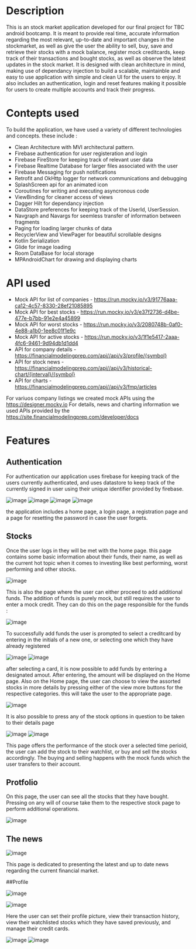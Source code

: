 # Description

This is an stock market application developed for our final project for TBC android bootcamp. It is meant to provide real time, accurate information regarding the most relevant, up-to-date and important changes in the stockmarket, as well as give the user 
the ability to sell, buy, save and retrieve their stocks with a mock balance, register mock creditcards, keep track of their transactions and bought stocks, as well as observe the latest updates in the stock market. It is designed with clean architecture in mind,
making use of dependancy injection to build a scalable, maintainble and easy to use application with simple and clean UI for the users to enjoy. It also includes an authentication, login and reset features making it possible for users to create multiple accounts and track
their progress. 

# Contepts used 

To build the application, we have used a variety of different technologies and concepts. these include : 

- Clean Architecture with MVI architectural pattern.
- Firebase authentication for user registeration and login
- Firebase FireStore for keeping track of relevant user data
- Firebase Realtime Database for larger files associated with the user
- Firebase Messaging for push notifications
- Retrofit and OkHttp logger for network communications and debugging
- SplashScreen api for an animated icon
- Coroutines for writing and executing asyncronous code
- ViewBinding for cleaner access of views
- Dagger Hilt for dependancy injection
- DataStore preferences for keeping track of the UserId, UserSession.
- Navgraph and Navargs for seemless transfer of information between fragments
- Paging for loading larger chunks of data
- RecyclerView and ViewPager for beautiful scrollable designs
- Kotlin Serialization
- Glide for image loading
- Room DataBase for local storage
- MPAndroidChart for drawing and displaying charts

# API used

- Mock API for list of companies - https://run.mocky.io/v3/91776aaa-ca12-4c57-8330-28ef21085895
- Mock API for best stocks - https://run.mocky.io/v3/e37f2736-d4be-477e-b7bb-91e2e4a45899
- Mock API for worst stocks - https://run.mocky.io/v3/2080748b-0af0-4e88-a1b0-1ee8c01f1e9c
- Mock API for active stocks - https://run.mocky.io/v3/1f1e5417-2aaa-4fc6-9461-9d94db1d1dd4
- API for company details - https://financialmodelingprep.com/api//api/v3/profile/{symbol}
- API for stock news - https://financialmodelingprep.com/api//api/v3/historical-chart/{interval}/{symbol}
- API for charts - https://financialmodelingprep.com/api//api/v3/fmp/articles

For variuos company listings we created mock APIs using the https://designer.mocky.io
For details, news and charting information we used APIs provided by the https://site.financialmodelingprep.com/developer/docs


# Features 

## Authentication 

For authentication our application uses firebase for keeping track of the users currently authenticated, and uses datastore to keep track of the currently signed in user using their unique identifier provided by firebase. 

![image](https://github.com/kalkudin/Stock_Market_App/assets/117531275/e9d57080-8c79-4fc2-b514-f12f0d1c7aff)
![image](https://github.com/kalkudin/Stock_Market_App/assets/117531275/94216d6d-0a4a-499b-a33a-5058fdf555a7)
![image](https://github.com/kalkudin/Stock_Market_App/assets/117531275/601bf095-c792-4ee6-83e3-65968f52a26b)
![image](https://github.com/kalkudin/Stock_Market_App/assets/117531275/6d9c7df3-9034-4fe5-a19e-9e69807f84f6)

the application includes a home page, a login page, a registration page and a page for resetting the password in case the user forgets. 

## Stocks 

Once the user logs in they will be met with the home page. this page contains some basic information about their funds, their name, as well as the current hot topic when it comes to investing like best performing, worst performing and other stocks.

![image](https://github.com/kalkudin/Stock_Market_App/assets/117531275/e91e6bd6-abac-43bf-8235-4425a1823272)

This is also the page where the user can either proceed to add additional funds. The addition of funds is purely mock, but still requires the user to enter a mock credit. They can do this on the page responsible for the funds : 

![image](https://github.com/kalkudin/Stock_Market_App/assets/117531275/8b58e39e-6abe-4781-8f63-6001223cb247) 

To successfully add funds the user is prompted to select a creditcard by entering in the initials of a new one, or selecting one which they have already registered 

![image](https://github.com/kalkudin/Stock_Market_App/assets/117531275/8006a431-261c-4b9a-b08f-ca68e146e473)
![image](https://github.com/kalkudin/Stock_Market_App/assets/117531275/79ccb8c2-d821-4e4f-bf9a-63944bd91d80)

after selecting a card, it is now possible to add funds by entering a designated amout. After entering, the amount will be displayed on the Home page. 
Also on the Home page, the user can choose to view the assorted stocks in more details by pressing either of the view more buttons for the respective categories. this will take the user to the appropriate page. 

![image](https://github.com/kalkudin/Stock_Market_App/assets/117531275/5343b8b2-8f85-4a71-97ae-5eaa24085826)

It is also possible to press any of the stock options in question to be taken to their details page 

![image](https://github.com/kalkudin/Stock_Market_App/assets/117531275/6925ad5e-9a76-4564-aa38-be8d9be993d7)
![image](https://github.com/kalkudin/Stock_Market_App/assets/117531275/a513c123-0ad8-4df4-a506-e6da74152689)

This page offers the performance of the stock over a selected time perioid, the user can add the stock to their watchlist, or buy and sell the stocks accordingly. The buying and selling happens with the mock funds which the user transfers to their account.

## Protfolio

On this page, the user can see all the stocks that they have bought. Pressing on any will of course take them to the respective stock page to perform additional operations. 

![image](https://github.com/kalkudin/Stock_Market_App/assets/117531275/747f3059-a819-43c0-a038-a0d5db87a568)

## The news 

![image](https://github.com/kalkudin/Stock_Market_App/assets/117531275/0ece34b2-c5e1-4afb-baae-07e695eec5b3)

This page is dedicated to presenting the latest and up to date news regarding the current financial market. 

##Profile 

![image](https://github.com/kalkudin/Stock_Market_App/assets/117531275/852653f9-0e60-4499-bddf-74992393f402)

![image](https://github.com/kalkudin/Stock_Market_App/assets/117531275/d614c07f-8b65-4269-9719-5c8c45cb8e05)


Here the user can set their profile picture, view their transaction history, view their watchlisted stocks which they have saved previously, and manage their credit cards. 

![image](https://github.com/kalkudin/Stock_Market_App/assets/117531275/acc9987e-e856-4ab6-aae3-f86050853b09)
![image](https://github.com/kalkudin/Stock_Market_App/assets/117531275/bd946bf6-44e0-414a-9326-dd297cff08d0)










